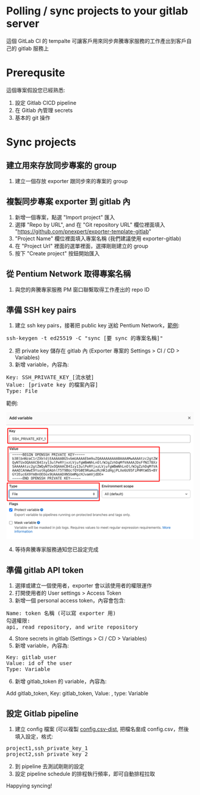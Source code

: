 # Polling / sync projects to your gitlab server 
這個 GitLab CI 的 tempalte 可讓客戶用來同步奔騰專家服務的工作產出到客戶自己的 gitlab 服務上

# Prerequsite 
這個專案假設您已經熟悉:
1. 設定 Gitlab CICD pipeline
2. 在 Gitlab 內管理 secrets
3. 基本的 git 操作

# Sync projects

## 建立用來存放同步專案的 group
1. 建立一個存放 exporter 跟同步來的專案的 group
## 複製同步專案 exporter 到 gitlab 內
1. 新增一個專案，點選 "Import project" 匯入
2. 選擇 "Repo by URL", and 在 "Git repository URL" 欄位裡面填入 "https://github.com/pnexpert/exporter-template-gitlab" 
3. "Project Name" 欄位裡面填入專案名稱 (我們建議使用 exporter-gitlab)
4. 在 "Project Url" 裡面的選單裡面，選擇剛剛建立的 group
5. 按下 "Create project" 按鈕開始匯入

## 從 Pentium Network 取得專案名稱
1. 與您的奔騰專家服務 PM 窗口聯繫取得工作產出的 repo ID

## 準備 SSH key pairs
1. 建立 ssh key pairs，接著把 public key 送給 Pentium Network，[範例](https://docs.gitlab.com/ee/ssh/#generate-an-ssh-key-pair):

<pre>ssh-keygen -t ed25519 -C "sync [要 sync 的專案名稱]"</pre>

2. 把 private key 儲存在 gitlab 內 (Exporter 專案的 Settings > CI / CD > Variables)
3. 新增 variable，內容為:

<pre>
Key: SSH_PRIVATE_KEY_[流水號]
Value: [private key 的檔案內容]
Type: File
</pre>

範例:

![GitlabSSH-Key](images/gitlab-ssh-key.png)


4. 等待奔騰專家服務通知您已設定完成

## 準備 gitlab API token
1. 選擇或建立一個使用者，exporter 會以該使用者的權限運作
2. 打開使用者的 User settings > Access Token
3. 新增一個 personal access token，內容會包含:

<pre>
Name: token 名稱 (可以寫 exporter 用)
勾選權限:
api, read_repository, and write_repository
</pre>

4. Store secrets in gitlab (Settings > CI / CD > Variables)
5. 新增 variable，內容為:

<pre>
Key: gitlab_user
Value: id of the user
Type: Variable
</pre>

6. 新增 gitlab_token 的 variable，內容為:

Add gitlab_token, Key: gitlab_token, Value: <the created token>, type: Variable

## 設定 Gitlab pipeline
1. 建立 config 檔案 (可以複製 [config.csv-dist](config.csv-dist), 把檔名奤成 config.csv，然後填入設定，格式:

<pre>
project1,ssh_private_key_1
project2,ssh_private_key_2
</pre>

2. 到 pipeline 去測試剛剛的設定
3. 設定 pipeline schedule 的排程執行頻率，即可自動排程拉取

Happying syncing!
